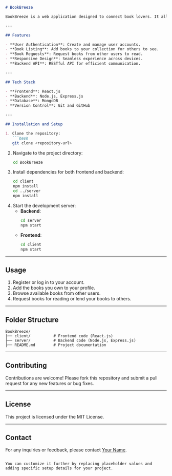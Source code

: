 ```markdown
# BookBreeze

BookBreeze is a web application designed to connect book lovers. It allows users to list books they own, make them available for others, and request books from fellow users, fostering a collaborative book-sharing community.

---

## Features

- **User Authentication**: Create and manage user accounts.
- **Book Listing**: Add books to your collection for others to see.
- **Book Requests**: Request books from other users to read.
- **Responsive Design**: Seamless experience across devices.
- **Backend API**: RESTful API for efficient communication.

---

## Tech Stack

- **Frontend**: React.js
- **Backend**: Node.js, Express.js
- **Database**: MongoDB
- **Version Control**: Git and GitHub

---

## Installation and Setup

1. Clone the repository:
   ```bash
   git clone <repository-url>
   ```
2. Navigate to the project directory:
   ```bash
   cd BookBreeze
   ```
3. Install dependencies for both frontend and backend:
   ```bash
   cd client
   npm install
   cd ../server
   npm install
   ```
4. Start the development server:
   - **Backend**: 
     ```bash
     cd server
     npm start
     ```
   - **Frontend**:
     ```bash
     cd client
     npm start
     ```

---

## Usage

1. Register or log in to your account.
2. Add the books you own to your profile.
3. Browse available books from other users.
4. Request books for reading or lend your books to others.

---

## Folder Structure

```
BookBreeze/
├── client/          # Frontend code (React.js)
├── server/          # Backend code (Node.js, Express.js)
├── README.md        # Project documentation
```

---

## Contributing

Contributions are welcome! Please fork this repository and submit a pull request for any new features or bug fixes.

---

## License

This project is licensed under the MIT License.

---

## Contact

For any inquiries or feedback, please contact [Your Name](mailto:your-email@example.com).
```

You can customize it further by replacing placeholder values and adding specific setup details for your project.
